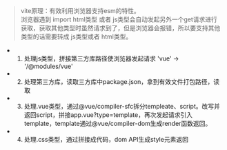 > vite原理：有效利用浏览器支持esm的特性。  
> 浏览器遇到 import html类型 或者 js类型会自动发起另外一个get请求进行获取，获取其他类型时虽然请求到了，但是浏览器会报错，所以要支持其他类型的话需要转成 js类型或者 html类型。

- 1. 处理js类型，拼接第三方库路径使浏览器发起请求 'vue' -> '/@modules/vue'

- 2. 处理第三方库，读取三方库中package.json，拿到有效文件打包路径，读取

- 3. 处理.vue类型，通过@vue/compiler-sfc拆分templeate、script。改写并返回script，拼接app.vue?type=template，再次发起请求引入template，template通过@vue/compiler-dom生成render函数返回。

- 4. 处理.css类型，通过拼接成代码，dom API生成style元素返回